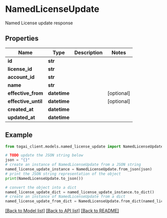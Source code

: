 # NamedLicenseUpdate

Named License update response

## Properties

Name | Type | Description | Notes
------------ | ------------- | ------------- | -------------
**id** | **str** |  | 
**license_id** | **str** |  | 
**account_id** | **str** |  | 
**name** | **str** |  | 
**effective_from** | **datetime** |  | [optional] 
**effective_until** | **datetime** |  | [optional] 
**created_at** | **datetime** |  | 
**updated_at** | **datetime** |  | 

## Example

```python
from togai_client.models.named_license_update import NamedLicenseUpdate

# TODO update the JSON string below
json = "{}"
# create an instance of NamedLicenseUpdate from a JSON string
named_license_update_instance = NamedLicenseUpdate.from_json(json)
# print the JSON string representation of the object
print(NamedLicenseUpdate.to_json())

# convert the object into a dict
named_license_update_dict = named_license_update_instance.to_dict()
# create an instance of NamedLicenseUpdate from a dict
named_license_update_from_dict = NamedLicenseUpdate.from_dict(named_license_update_dict)
```
[[Back to Model list]](../README.md#documentation-for-models) [[Back to API list]](../README.md#documentation-for-api-endpoints) [[Back to README]](../README.md)


